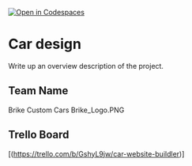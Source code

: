 [![Open in Codespaces](https://classroom.github.com/assets/launch-codespace-7f7980b617ed060a017424585567c406b6ee15c891e84e1186181d67ecf80aa0.svg)](https://classroom.github.com/open-in-codespaces?assignment_repo_id=13626871)

# Car design
Write up an overview description of the project.

## Team Name
Brike Custom Cars Brike_Logo.PNG


## Trello Board
[(https://trello.com/b/GshyL9jw/car-website-buildler)]


